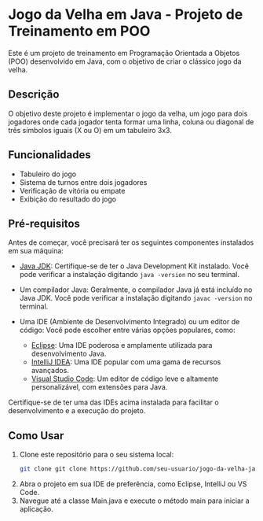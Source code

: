 # Jogo da Velha em Java - Projeto de Treinamento em POO

Este é um projeto de treinamento em Programação Orientada a Objetos (POO) desenvolvido em Java, com o objetivo de criar o clássico jogo da velha.

## Descrição

O objetivo deste projeto é implementar o jogo da velha, um jogo para dois jogadores onde cada jogador tenta formar uma linha, coluna ou diagonal de três símbolos iguais (X ou O) em um tabuleiro 3x3.

## Funcionalidades

- Tabuleiro do jogo
- Sistema de turnos entre dois jogadores
- Verificação de vitória ou empate
- Exibição do resultado do jogo

## Pré-requisitos

Antes de começar, você precisará ter os seguintes componentes instalados em sua máquina:

- [Java JDK](https://www.oracle.com/java/technologies/javase-downloads.html): Certifique-se de ter o Java Development Kit instalado. Você pode verificar a instalação digitando `java -version` no seu terminal.
- Um compilador Java: Geralmente, o compilador Java já está incluído no Java JDK. Você pode verificar a instalação digitando `javac -version` no terminal.
- Uma IDE (Ambiente de Desenvolvimento Integrado) ou um editor de código: Você pode escolher entre várias opções populares, como:

  - [Eclipse](https://www.eclipse.org/downloads/): Uma IDE poderosa e amplamente utilizada para desenvolvimento Java.
  - [IntelliJ IDEA](https://www.jetbrains.com/idea/download/): Uma IDE popular com uma gama de recursos avançados.
  - [Visual Studio Code](https://code.visualstudio.com/download): Um editor de código leve e altamente personalizável, com extensões para Java.

Certifique-se de ter uma das IDEs acima instalada para facilitar o desenvolvimento e a execução do projeto.



## Como Usar

1. Clone este repositório para o seu sistema local:
   ```sh
   git clone git clone https://github.com/seu-usuario/jogo-da-velha-java.git

2. Abra o projeto em sua IDE de preferência, como Eclipse, IntelliJ ou VS Code.
3. Navegue até a classe Main.java e execute o método main para iniciar a aplicação.
   
